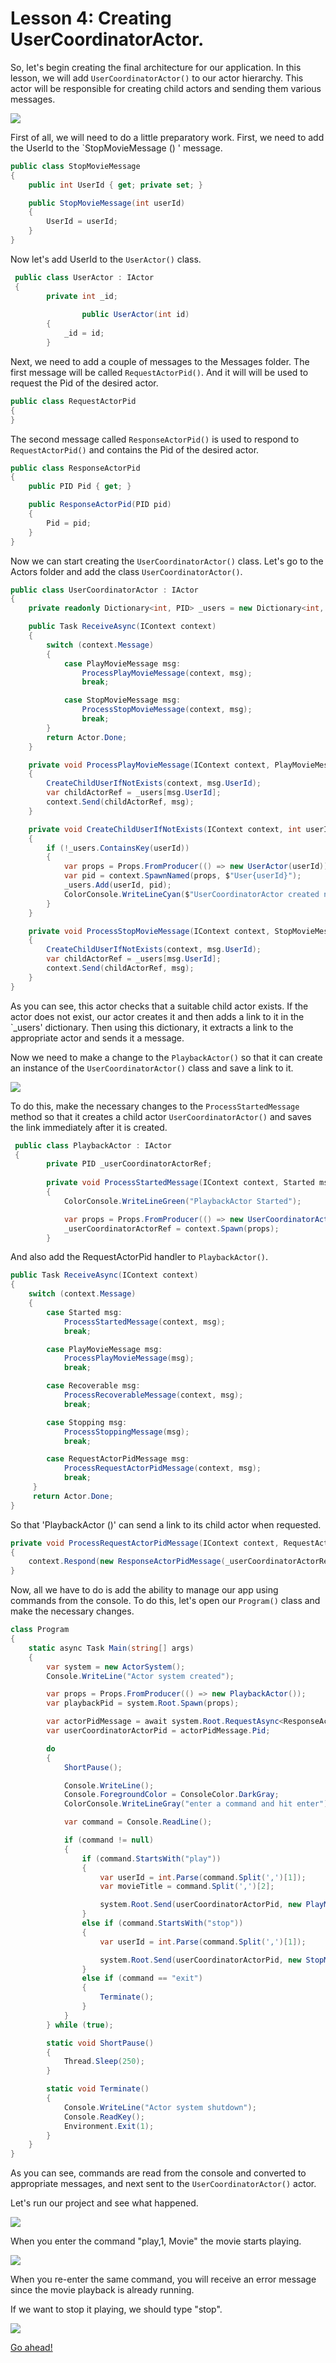 # Lesson 4: Creating UserCoordinatorActor.

So, let's begin creating the final architecture for our application. In this lesson, we will add `UserCoordinatorActor()` to our actor hierarchy. This actor will be responsible for creating child actors and sending them various messages.

![](../../images/4_3_1.png)

First of all, we will need to do a little preparatory work. First, we need to add the UserId to the `StopMovieMessage () ' message.

```csharp
public class StopMovieMessage
{
    public int UserId { get; private set; }

    public StopMovieMessage(int userId)
    {
        UserId = userId;
    }
}
```

Now let's add UserId to the `UserActor()` class.

```csharp
 public class UserActor : IActor
 {
        private int _id;
   
				public UserActor(int id)
        {
            _id = id;
        }
```

Next, we need to add a couple of messages to the Messages folder. The first message will be called `RequestActorPid()`. And it will will be used to request the Pid of the desired actor.

```csharp
public class RequestActorPid
{
}
```

The second message called `ResponseActorPid()` is used to respond to `RequestActorPid()` and contains the Pid of the desired actor.

```csharp
public class ResponseActorPid
{
    public PID Pid { get; }

    public ResponseActorPid(PID pid)
    {
        Pid = pid;
    }
}
```

Now we can start creating the `UserCoordinatorActor()` class. Let's go to the Actors folder and add the class `UserCoordinatorActor()`.

```csharp
public class UserCoordinatorActor : IActor
{
    private readonly Dictionary<int, PID> _users = new Dictionary<int, PID>();

    public Task ReceiveAsync(IContext context)
    {
        switch (context.Message)
        {
            case PlayMovieMessage msg:
                ProcessPlayMovieMessage(context, msg);
                break;

            case StopMovieMessage msg:
                ProcessStopMovieMessage(context, msg);
                break;
        }
        return Actor.Done;
    }

    private void ProcessPlayMovieMessage(IContext context, PlayMovieMessage msg)
    {
        CreateChildUserIfNotExists(context, msg.UserId);
        var childActorRef = _users[msg.UserId];
        context.Send(childActorRef, msg);
    }

    private void CreateChildUserIfNotExists(IContext context, int userId)
    {
        if (!_users.ContainsKey(userId))
        {
            var props = Props.FromProducer(() => new UserActor(userId));
            var pid = context.SpawnNamed(props, $"User{userId}");
            _users.Add(userId, pid);
            ColorConsole.WriteLineCyan($"UserCoordinatorActor created new child UserActor for {userId} (Total Users: {_users.Count})");
        }
    }

    private void ProcessStopMovieMessage(IContext context, StopMovieMessage msg)
    {
        CreateChildUserIfNotExists(context, msg.UserId);
        var childActorRef = _users[msg.UserId];
        context.Send(childActorRef, msg);
    }
}
```

As you can see, this actor checks that a suitable child actor exists. If the actor does not exist, our actor creates it and then adds a link to it in the `_users' dictionary. Then using this dictionary, it extracts a link to the appropriate actor and sends it a message.

Now we need to make a change to the `PlaybackActor()` so that it can create an instance of the `UserCoordinatorActor()` class and save a link to it.

![](../../images/4_2_1.png)

To do this, make the necessary changes to the `ProcessStartedMessage` method so that it creates a child actor `UserCoordinatorActor()` and saves the link immediately after it is created.

```csharp
 public class PlaybackActor : IActor
 {
        private PID _userCoordinatorActorRef;
   
        private void ProcessStartedMessage(IContext context, Started msg)
        {
            ColorConsole.WriteLineGreen("PlaybackActor Started");

            var props = Props.FromProducer(() => new UserCoordinatorActor());
            _userCoordinatorActorRef = context.Spawn(props);
        }
```

And also add the RequestActorPid handler to `PlaybackActor()`.

```csharp
public Task ReceiveAsync(IContext context)
{
    switch (context.Message)
    {
        case Started msg:
            ProcessStartedMessage(context, msg);
            break;

        case PlayMovieMessage msg:
            ProcessPlayMovieMessage(msg);
            break;

        case Recoverable msg:
            ProcessRecoverableMessage(context, msg);
            break;

        case Stopping msg:
            ProcessStoppingMessage(msg);
            break;

        case RequestActorPidMessage msg:
            ProcessRequestActorPidMessage(context, msg);
            break;
     }
     return Actor.Done;
}
```

So that 'PlaybackActor ()' can send a link to its child actor when requested.

```csharp
private void ProcessRequestActorPidMessage(IContext context, RequestActorPidMessage msg)
{
    context.Respond(new ResponseActorPidMessage(_userCoordinatorActorRef));
}
```

Now, all we have to do is add the ability to manage our app using commands from the console. To do this, let's open our `Program()` class and make the necessary changes.

```csharp
class Program
{
    static async Task Main(string[] args)
    {
        var system = new ActorSystem();
        Console.WriteLine("Actor system created");

        var props = Props.FromProducer(() => new PlaybackActor());
        var playbackPid = system.Root.Spawn(props);

        var actorPidMessage = await system.Root.RequestAsync<ResponseActorPidMessage>(playbackPid, new RequestActorPidMessage());
        var userCoordinatorActorPid = actorPidMessage.Pid;

        do
        {
            ShortPause();

            Console.WriteLine();
            Console.ForegroundColor = ConsoleColor.DarkGray;
            ColorConsole.WriteLineGray("enter a command and hit enter");

            var command = Console.ReadLine();

            if (command != null)
            {
                if (command.StartsWith("play"))
                {
                    var userId = int.Parse(command.Split(',')[1]);
                    var movieTitle = command.Split(',')[2];

                    system.Root.Send(userCoordinatorActorPid, new PlayMovieMessage(movieTitle, userId));
                }
                else if (command.StartsWith("stop"))
                {
                    var userId = int.Parse(command.Split(',')[1]);

                    system.Root.Send(userCoordinatorActorPid, new StopMovieMessage(userId));
                }
                else if (command == "exit")
                {
                    Terminate();
                }
            }
        } while (true);

        static void ShortPause()
        {
            Thread.Sleep(250);
        }

        static void Terminate()
        {
            Console.WriteLine("Actor system shutdown");
            Console.ReadKey();
            Environment.Exit(1);
        }
    }
}
```

As you can see, commands are read from the console and converted to appropriate messages, and next sent to the `UserCoordinatorActor()` actor.

Let's run our project and see what happened.

![](../../images/4_3_2.png)

When you enter the command "play,1, Movie" the movie starts playing.

![](../../images/4_3_3.png)

When you re-enter the same command, you will receive an error message since the movie playback is already running.

If we want to stop it playing, we should type "stop".

![](../../images/4_3_4.png)

[Go ahead!](../lesson-5)